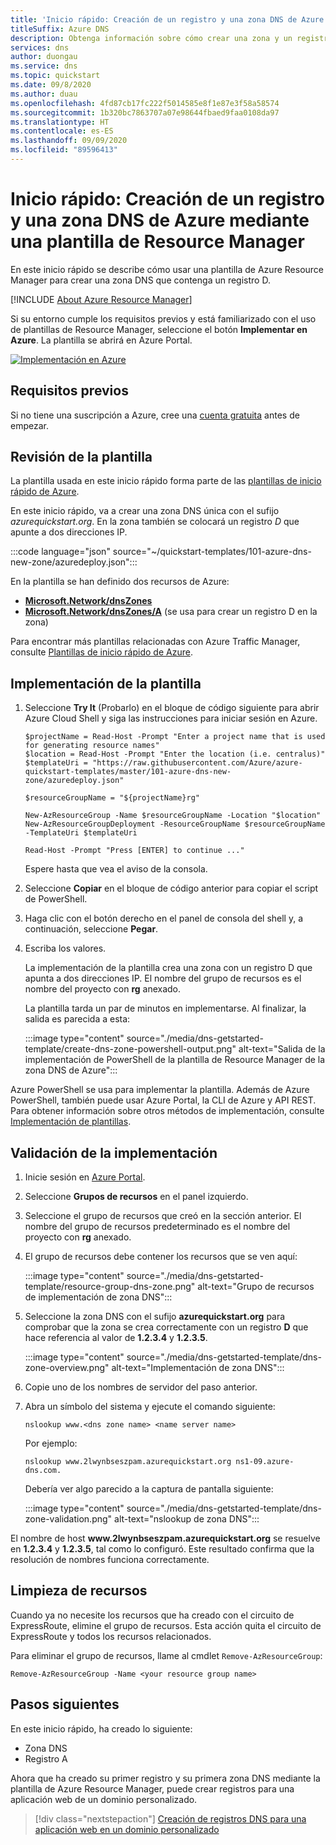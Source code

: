 ```yaml
---
title: 'Inicio rápido: Creación de un registro y una zona DNS de Azure: plantilla de Azure Resource Manager'
titleSuffix: Azure DNS
description: Obtenga información sobre cómo crear una zona y un registro DNS en Azure DNS. Este es un inicio rápido paso a paso para crear y administrar su primera zona DNS y su primer mediante una plantilla de Azure Resource Manager.
services: dns
author: duongau
ms.service: dns
ms.topic: quickstart
ms.date: 09/8/2020
ms.author: duau
ms.openlocfilehash: 4fd87cb17fc222f5014585e8f1e87e3f58a58574
ms.sourcegitcommit: 1b320bc7863707a07e98644fbaed9faa0108da97
ms.translationtype: HT
ms.contentlocale: es-ES
ms.lasthandoff: 09/09/2020
ms.locfileid: "89596413"
---
```

# <a name="quickstart-create-an-azure-dns-zone-and-record-using-an-arm-template"></a>Inicio rápido: Creación de un registro y una zona DNS de Azure mediante una plantilla de Resource Manager

En este inicio rápido se describe cómo usar una plantilla de Azure Resource Manager para crear una zona DNS que contenga un registro D.

[!INCLUDE [About Azure Resource Manager](../../includes/resource-manager-quickstart-introduction.md)]

Si su entorno cumple los requisitos previos y está familiarizado con el uso de plantillas de Resource Manager, seleccione el botón **Implementar en Azure**. La plantilla se abrirá en Azure Portal.

[![Implementación en Azure](../media/template-deployments/deploy-to-azure.svg)](https://portal.azure.com/#create/Microsoft.Template/uri/https%3A%2F%2Fraw.githubusercontent.com%2FAzure%2Fazure-quickstart-templates%2Fmaster%2F101-azure-dns-new-zone%2Fazuredeploy.json)

## <a name="prerequisites"></a>Requisitos previos

Si no tiene una suscripción a Azure, cree una [cuenta gratuita](https://azure.microsoft.com/free/?WT.mc_id=A261C142F) antes de empezar.

## <a name="review-the-template"></a>Revisión de la plantilla

La plantilla usada en este inicio rápido forma parte de las [plantillas de inicio rápido de Azure](https://azure.microsoft.com/resources/templates/101-azure-dns-new-zone).

En este inicio rápido, va a crear una zona DNS única con el sufijo *<span>azurequickstart.</span>org*. En la zona también se colocará un registro *D* que apunte a dos direcciones IP.

:::code language="json" source="~/quickstart-templates/101-azure-dns-new-zone/azuredeploy.json":::

En la plantilla se han definido dos recursos de Azure:

* [**Microsoft.Network/dnsZones**](/azure/templates/microsoft.network/dnsZones)
* [**Microsoft.Network/dnsZones/A**](/azure/templates/microsoft.network/dnsZones/A) (se usa para crear un registro D en la zona)

Para encontrar más plantillas relacionadas con Azure Traffic Manager, consulte [Plantillas de inicio rápido de Azure](https://azure.microsoft.com/resources/templates/?resourceType=Microsoft.Network&pageNumber=1&sort=Popular).

## <a name="deploy-the-template"></a>Implementación de la plantilla

1. Seleccione **Try It** (Probarlo) en el bloque de código siguiente para abrir Azure Cloud Shell y siga las instrucciones para iniciar sesión en Azure. 

    ```azurepowershell-interactive
    $projectName = Read-Host -Prompt "Enter a project name that is used for generating resource names"
    $location = Read-Host -Prompt "Enter the location (i.e. centralus)"
    $templateUri = "https://raw.githubusercontent.com/Azure/azure-quickstart-templates/master/101-azure-dns-new-zone/azuredeploy.json"

    $resourceGroupName = "${projectName}rg"

    New-AzResourceGroup -Name $resourceGroupName -Location "$location"
    New-AzResourceGroupDeployment -ResourceGroupName $resourceGroupName -TemplateUri $templateUri

    Read-Host -Prompt "Press [ENTER] to continue ..."
    ```

    Espere hasta que vea el aviso de la consola.

1. Seleccione **Copiar** en el bloque de código anterior para copiar el script de PowerShell.

1. Haga clic con el botón derecho en el panel de consola del shell y, a continuación, seleccione **Pegar**.

1. Escriba los valores.

    La implementación de la plantilla crea una zona con un registro D que apunta a dos direcciones IP. El nombre del grupo de recursos es el nombre del proyecto con **rg** anexado.

    La plantilla tarda un par de minutos en implementarse. Al finalizar, la salida es parecida a esta:

    :::image type="content" source="./media/dns-getstarted-template/create-dns-zone-powershell-output.png" alt-text="Salida de la implementación de PowerShell de la plantilla de Resource Manager de la zona DNS de Azure":::

Azure PowerShell se usa para implementar la plantilla. Además de Azure PowerShell, también puede usar Azure Portal, la CLI de Azure y API REST. Para obtener información sobre otros métodos de implementación, consulte [Implementación de plantillas](../azure-resource-manager/templates/deploy-portal.md).

## <a name="validate-the-deployment"></a>Validación de la implementación

1. Inicie sesión en [Azure Portal](https://portal.azure.com).

1. Seleccione **Grupos de recursos** en el panel izquierdo.

1. Seleccione el grupo de recursos que creó en la sección anterior. El nombre del grupo de recursos predeterminado es el nombre del proyecto con **rg** anexado.

1. El grupo de recursos debe contener los recursos que se ven aquí:

    :::image type="content" source="./media/dns-getstarted-template/resource-group-dns-zone.png" alt-text="Grupo de recursos de implementación de zona DNS":::

1. Seleccione la zona DNS con el sufijo **<span>azurequickstart.</span>org** para comprobar que la zona se crea correctamente con un registro **D** que hace referencia al valor de **1.2.3.4** y **1.2.3.5**.

    :::image type="content" source="./media/dns-getstarted-template/dns-zone-overview.png" alt-text="Implementación de zona DNS":::

1. Copie uno de los nombres de servidor del paso anterior.

1. Abra un símbolo del sistema y ejecute el comando siguiente:

   ```
   nslookup www.<dns zone name> <name server name>
   ```

   Por ejemplo:

   ```
   nslookup www.2lwynbseszpam.azurequickstart.org ns1-09.azure-dns.com.
   ```

   Debería ver algo parecido a la captura de pantalla siguiente:

    :::image type="content" source="./media/dns-getstarted-template/dns-zone-validation.png" alt-text="nslookup de zona DNS":::

El nombre de host **www<span>.2lwynbseszpam.azurequickstart.</span>org** se resuelve en **1.2.3.4** y **1.2.3.5**, tal como lo configuró. Este resultado confirma que la resolución de nombres funciona correctamente.

## <a name="clean-up-resources"></a>Limpieza de recursos

Cuando ya no necesite los recursos que ha creado con el circuito de ExpressRoute, elimine el grupo de recursos. Esta acción quita el circuito de ExpressRoute y todos los recursos relacionados.

Para eliminar el grupo de recursos, llame al cmdlet `Remove-AzResourceGroup`:

```azurepowershell-interactive
Remove-AzResourceGroup -Name <your resource group name>
```

## <a name="next-steps"></a>Pasos siguientes

En este inicio rápido, ha creado lo siguiente:
* Zona DNS
* Registro A

Ahora que ha creado su primer registro y su primera zona DNS mediante la plantilla de Azure Resource Manager, puede crear registros para una aplicación web de un dominio personalizado.

> [!div class="nextstepaction"]
> [Creación de registros DNS para una aplicación web en un dominio personalizado](./dns-web-sites-custom-domain.md)
